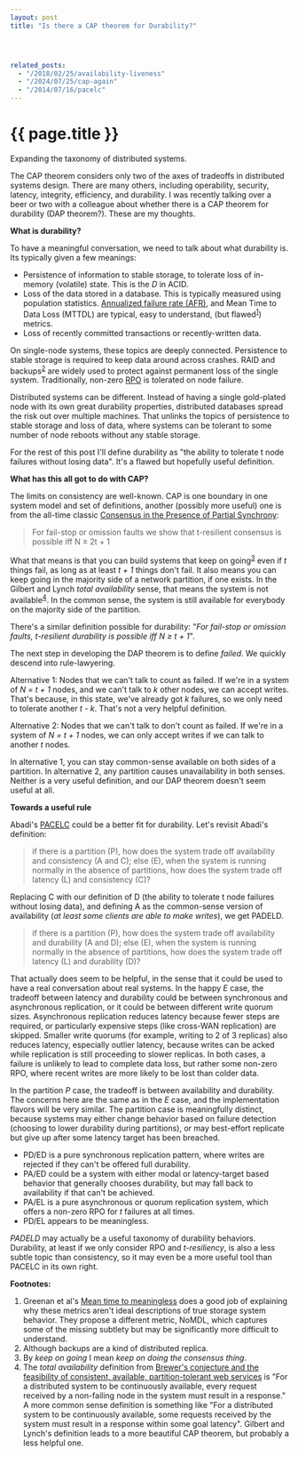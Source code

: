 ```yaml
---
layout: post
title: "Is there a CAP theorem for Durability?"




related_posts:
  - "/2018/02/25/availability-liveness"
  - "/2024/07/25/cap-again"
  - "/2014/07/16/pacelc"
---
```

{{ page.title }}
================

<p class="meta">Expanding the taxonomy of distributed systems.</p>

The CAP theorem considers only two of the axes of tradeoffs in distributed systems design. There are many others, including operability, security, latency, integrity, efficiency, and durability. I was recently talking over a beer or two with a colleague about whether there is a CAP theorem for durability (DAP theorem?). These are my thoughts.

**What is durability?**

To have a meaningful conversation, we need to talk about what durability is. Its typically given a few meanings:

 * Persistence of information to stable storage, to tolerate loss of in-memory (volatile) state. This is the *D* in ACID.
 * Loss of the data stored in a database. This is typically measured using population statistics. [Annualized failure rate (AFR)](https://en.wikipedia.org/wiki/Annualized_failure_rate), and Mean Time to Data Loss (MTTDL) are typical, easy to understand, (but flawed<sup>[1](#foot1)</sup>) metrics.
 * Loss of recently committed transactions or recently-written data.

On single-node systems, these topics are deeply connected. Persistence to stable storage is required to keep data around across crashes. RAID and backups<sup>[2](#foot2)</sup> are widely used to protect against permanent loss of the single system. Traditionally, non-zero [RPO](https://en.wikipedia.org/wiki/Recovery_point_objective) is tolerated on node failure.

Distributed systems can be different. Instead of having a single gold-plated node with its own great durability properties, distributed databases spread the risk out over multiple machines. That unlinks the topics of persistence to stable storage and loss of data, where systems can be tolerant to some number of node reboots without any stable storage.

For the rest of this post I'll define durability as "the ability to tolerate t node failures without losing data". It's a flawed but hopefully useful definition.

**What has this all got to do with CAP?**

The limits on consistency are well-known. CAP is one boundary in one system model and set of definitions, another (possibly more useful) one is from the all-time classic [Consensus in the Presence of Partial Synchrony](http://groups.csail.mit.edu/tds/papers/Lynch/jacm88.pdf):

> For fail-stop or omission faults we show that t-resilient consensus is possible iff N &ge; 2t + 1

What that means is that you can build systems that keep on going<sup>[3](#foot3)</sup> even if *t* things fail, as long as at least *t + 1* things don't fail. It also means you can keep going in the majority side of a network partition, if one exists. In the Gilbert and Lynch *total availability* sense, that means the system is not available<sup>[4](#foot4)</sup>. In the common sense, the system is still available for everybody on the majority side of the partition.

There's a similar definition possible for durability: "*For fail-stop or omission faults, t-resilient durability is possible iff N &ge; t + 1*".

The next step in developing the DAP theorem is to define *failed*. We quickly descend into rule-lawyering.

Alternative 1: Nodes that we can't talk to count as failed. If we're in a system of *N = t + 1* nodes, and we can't talk to *k* other nodes, we can accept writes. That's because, in this state, we've already got *k* failures, so we only need to tolerate another *t - k*. That's not a very helpful definition.

Alternative 2: Nodes that we can't talk to don't count as failed. If we're in a system of *N = t + 1* nodes, we can only accept writes if we can talk to another *t* nodes.

In alternative 1, you can stay common-sense available on both sides of a partition. In alternative 2, any partition causes unavailability in both senses. Neither is a very useful definition, and our DAP theorem doesn't seem useful at all.

**Towards a useful rule**

Abadi's [PACELC](http://cs-www.cs.yale.edu/homes/dna/papers/abadi-pacelc.pdf) could be a better fit for durability. Let's revisit Abadi's definition:

>  if there is a partition (P), how does the system trade off availability and consistency (A and C); else (E), when the system is running normally in the absence of partitions, how does the system trade off latency (L) and consistency (C)?

Replacing C with our definition of D (the ability to tolerate t node failures without losing data), and defining A as the common-sense version of availability (*at least some clients are able to make writes*), we get PADELD.

>  if there is a partition (P), how does the system trade off availability and durability (A and D); else (E), when the system is running normally in the absence of partitions, how does the system trade off latency (L) and durability (D)?

That actually does seem to be helpful, in the sense that it could be used to have a real conversation about real systems. In the happy *E* case, the tradeoff between latency and durability could be between synchronous and asynchronous replication, or it could be between different write quorum sizes. Asynchronous replication reduces latency because fewer steps are required, or particularly expensive steps (like cross-WAN replication) are skipped. Smaller write quorums (for example, writing to 2 of 3 replicas) also reduces latency, especially outlier latency, because writes can be acked while replication is still proceeding to slower replicas. In both cases, a failure is unlikely to lead to complete data loss, but rather some non-zero RPO, where recent writes are more likely to be lost than colder data.

In the partition *P* case, the tradeoff is between availability and durability. The concerns here are the same as in the *E* case, and the implementation flavors will be very similar. The partition case is meaningfully distinct, because systems may either change behavior based on failure detection (choosing to lower durability during partitions), or may best-effort replicate but give up after some latency target has been breached.

 * PD/ED is a pure synchronous replication pattern, where writes are rejected if they can't be offered full durability.
 * PA/ED could be a system with either modal or latency-target based behavior that generally chooses durability, but may fall back to availability if that can't be achieved.
 * PA/EL is a pure asynchronous or quorum replication system, which offers a non-zero RPO for *t* failures at all times.
 * PD/EL appears to be meaningless.

*PADELD* may actually be a useful taxonomy of durability behaviors. Durability, at least if we only consider RPO and *t-resiliency*, is also a less subtle topic than consistency, so it may even be a more useful tool than PACELC in its own right.

**Footnotes:**

 1. <a name="foot1"></a> Greenan et al's [Mean time to meaningless](http://web.eecs.utk.edu/~plank/plank/papers/Hot-Storage-2010.pdf) does a good job of explaining why these metrics aren't ideal descriptions of true storage system behavior. They propose a different metric, NoMDL, which captures some of the missing subtlety but may be significantly more difficult to understand.
 2. <a name="foot2"></a> Although backups are a kind of distributed replica.
 3. <a name="foot3"></a> By *keep on going* I mean *keep on doing the consensus thing*.
 4. <a name="foot4"></a> The *total availability* definition from [Brewer's conjecture and the feasibility of consistent, available, partition-tolerant web services](http://dl.acm.org/citation.cfm?id=564601&CFID=716755369&CFTOKEN=66839118) is "For a distributed system to be continuously available, every request received by a non-failing node in the system must result in a response." A more common sense definition is something like "For a distributed system to be continuously available, some requests received by the system must result in a response within some goal latency". Gilbert and Lynch's definition leads to a more beautiful CAP theorem, but probably a less helpful one.